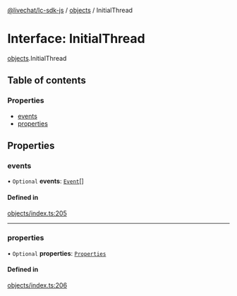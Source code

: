 [@livechat/lc-sdk-js](../README.md) / [objects](../modules/objects.md) / InitialThread

# Interface: InitialThread

[objects](../modules/objects.md).InitialThread

## Table of contents

### Properties

- [events](objects.InitialThread.md#events)
- [properties](objects.InitialThread.md#properties)

## Properties

### events

• `Optional` **events**: [`Event`](../modules/objects.md#event)[]

#### Defined in

[objects/index.ts:205](https://github.com/livechat/lc-sdk-js/blob/11cc290/src/objects/index.ts#L205)

___

### properties

• `Optional` **properties**: [`Properties`](objects.Properties.md)

#### Defined in

[objects/index.ts:206](https://github.com/livechat/lc-sdk-js/blob/11cc290/src/objects/index.ts#L206)
